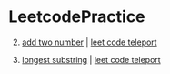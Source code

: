 # LeetcodePractice

2. [add two number](https://github.com/ramenwang/LeetcodePractice/blob/master/addTwoNumbers.py)  | [leet code teleport](https://leetcode.com/problems/add-two-numbers/submissions/)

3. [longest substring](https://github.com/ramenwang/LeetcodePractice/blob/master/longest-substring-without-repeating-characters.py) | [leet code teleport](https://leetcode.com/problems/longest-substring-without-repeating-characters/submissions/)
